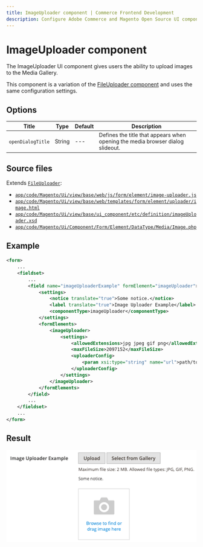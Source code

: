 ```yaml
---
title: ImageUploader component | Commerce Frontend Development
description: Configure Adobe Commerce and Magento Open Source UI components and integrate them with other components.
---
```


# ImageUploader component

The ImageUploader UI component gives users the ability to upload images to the Media Gallery.

This component is a variation of the [FileUploader component](file-uploader.md) and uses the same configuration settings.

## Options

| Title             | Type   | Default | Description                                                                    |
| ----------------- | ------ | ------- | ------------------------------------------------------------------------------ |
| `openDialogTitle` | String |   ---   | Defines the title that appears when opening the media browser dialog slideout. |

## Source files

Extends [`FileUploader`](file-uploader.md):

-  [`app/code/Magento/Ui/view/base/web/js/form/element/image-uploader.js`](https://github.com/magento/magento2/blob/2.4/app/code/Magento/Ui/view/base/web/js/form/element/image-uploader.js)
-  [`app/code/Magento/Ui/view/base/web/templates/form/element/uploader/image.html`](https://github.com/magento/magento2/blob/2.4/app/code/Magento/Ui/view/base/web/templates/form/element/uploader/image.html)
-  [`app/code/Magento/Ui/view/base/ui_component/etc/definition/imageUploader.xsd`](https://github.com/magento/magento2/blob/2.4/app/code/Magento/Ui/view/base/ui_component/etc/definition/imageUploader.xsd)
-  [`app/code/Magento/Ui/Component/Form/Element/DataType/Media/Image.php`](https://github.com/magento/magento2/blob/2.4/app/code/Magento/Ui/Component/Form/Element/DataType/Media/Image.php)

## Example

```xml
<form>
    ...
    <fieldset>
        ...
        <field name="imageUploaderExample" formElement="imageUploader">
            <settings>
                <notice translate="true">Some notice.</notice>
                <label translate="true">Image Uploader Example</label>
                <componentType>imageUploader</componentType>
            </settings>
            <formElements>
                <imageUploader>
                    <settings>
                        <allowedExtensions>jpg jpeg gif png</allowedExtensions>
                        <maxFileSize>2097152</maxFileSize>
                        <uploaderConfig>
                            <param xsi:type="string" name="url">path/to/save</param>
                        </uploaderConfig>
                    </settings>
                </imageUploader>
            </formElements>
        </field>
        ...
    </fieldset>
    ...
</form>
```

## Result

![ImageUploader Component Example](../_images/ui-components/ui-image-uploader-example.png)

